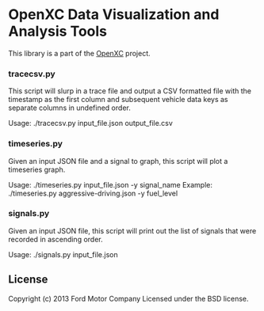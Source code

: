 OpenXC Data Visualization and Analysis Tools
=============================================

This library is a part of the [OpenXC][] project.

### tracecsv.py

This script will slurp in a trace file and output a CSV formatted
file with the timestamp as the first column and subsequent vehicle
data keys as separate columns in undefined order.

Usage: ./tracecsv.py input_file.json output_file.csv

### timeseries.py

Given an input JSON file and a signal to graph, this script will plot
a timeseries graph.

Usage: ./timeseries.py input_file.json -y signal_name
Example: ./timeseries.py aggressive-driving.json -y fuel_level

### signals.py

Given an input JSON file, this script will print out the list of
signals that were recorded in ascending order.

Usage: ./signals.py input_file.json

## License

Copyright (c) 2013 Ford Motor Company
Licensed under the BSD license.

[OpenXC]: http://openxcplatform.com
